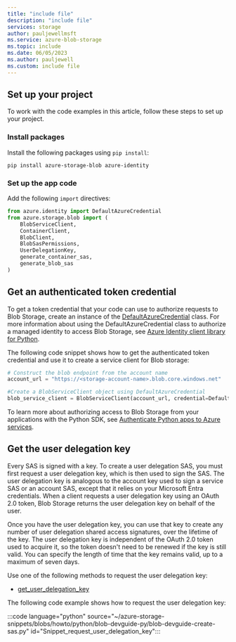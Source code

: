 ```yaml
---
title: "include file"
description: "include file"
services: storage
author: pauljewellmsft
ms.service: azure-blob-storage
ms.topic: include
ms.date: 06/05/2023
ms.author: pauljewell
ms.custom: include file
---
```


## Set up your project

To work with the code examples in this article, follow these steps to set up your project.

### Install packages

Install the following packages using `pip install`:

```console
pip install azure-storage-blob azure-identity
```

### Set up the app code

Add the following `import` directives:

```python
from azure.identity import DefaultAzureCredential
from azure.storage.blob import (
    BlobServiceClient,
    ContainerClient,
    BlobClient,
    BlobSasPermissions,
    UserDelegationKey,
    generate_container_sas,
    generate_blob_sas
)
```

## Get an authenticated token credential

To get a token credential that your code can use to authorize requests to Blob Storage, create an instance of the [DefaultAzureCredential](/python/api/azure-identity/azure.identity.defaultazurecredential) class. For more information about using the DefaultAzureCredential class to authorize a managed identity to access Blob Storage, see [Azure Identity client library for Python](/python/api/overview/azure/identity-readme).

The following code snippet shows how to get the authenticated token credential and use it to create a service client for Blob storage:

```python
# Construct the blob endpoint from the account name
account_url = "https://<storage-account-name>.blob.core.windows.net"

#Create a BlobServiceClient object using DefaultAzureCredential
blob_service_client = BlobServiceClient(account_url, credential=DefaultAzureCredential())
```

To learn more about authorizing access to Blob Storage from your applications with the Python SDK, see [Authenticate Python apps to Azure services](/azure/developer/python/sdk/authentication-overview).

## Get the user delegation key

Every SAS is signed with a key. To create a user delegation SAS, you must first request a user delegation key, which is then used to sign the SAS. The user delegation key is analogous to the account key used to sign a service SAS or an account SAS, except that it relies on your Microsoft Entra credentials. When a client requests a user delegation key using an OAuth 2.0 token, Blob Storage returns the user delegation key on behalf of the user.

Once you have the user delegation key, you can use that key to create any number of user delegation shared access signatures, over the lifetime of the key. The user delegation key is independent of the OAuth 2.0 token used to acquire it, so the token doesn't need to be renewed if the key is still valid. You can specify the length of time that the key remains valid, up to a maximum of seven days.

Use one of the following methods to request the user delegation key:

- [get_user_delegation_key](/python/api/azure-storage-blob/azure.storage.blob.blobserviceclient#azure-storage-blob-blobserviceclient-get-user-delegation-key)

The following code example shows how to request the user delegation key:

:::code language="python" source="~/azure-storage-snippets/blobs/howto/python/blob-devguide-py/blob-devguide-create-sas.py" id="Snippet_request_user_delegation_key":::
